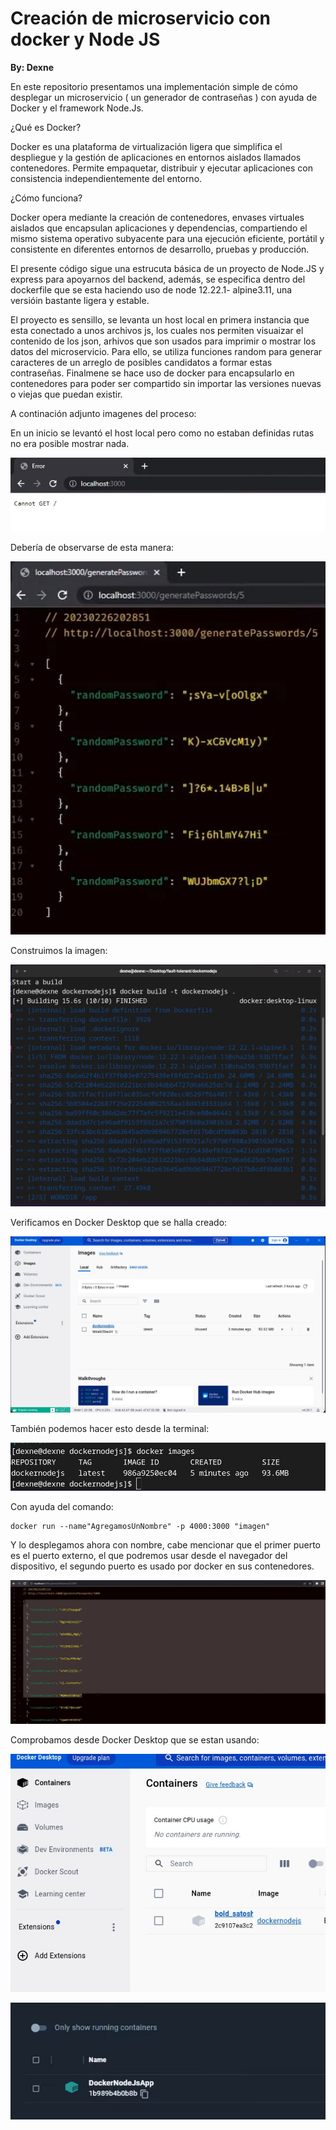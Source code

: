 # Creación de microservicio con docker y Node JS
**By: Dexne**

En este repositorio presentamos una implementación simple de cómo desplegar un microservicio ( un generador de contraseñas ) con ayuda de Docker y el framework Node.Js.

¿Qué es Docker?

Docker es una plataforma de virtualización ligera que simplifica el despliegue y la gestión de aplicaciones en entornos aislados llamados contenedores. Permite empaquetar, distribuir y ejecutar aplicaciones con consistencia independientemente del entorno.

¿Cómo funciona?

Docker opera mediante la creación de contenedores, envases virtuales aislados que encapsulan aplicaciones y dependencias, compartiendo el mismo sistema operativo subyacente para una ejecución eficiente, portátil y consistente en diferentes entornos de desarrollo, pruebas y producción.

El presente código sigue una estrucuta básica de un proyecto de Node.JS y express para apoyarnos del backend, además, se especifica dentro del dockerfile que se esta haciendo uso de node 12.22.1- alpine3.11, una versióin bastante ligera y estable.

El proyecto es sensillo, se levanta un host local en primera instancia que esta conectado a unos archivos js, los cuales nos permiten visuaizar el contenido de los json, arhivos que son usados para imprimir o mostrar los datos del microservicio.
Para ello, se utiliza funciones random para generar caracteres de un arreglo de posibles candidatos a formar estas contraseñas. Finalmene se hace uso de docker para encapsularlo en contenedores para poder ser compartido sin importar las versiones nuevas o viejas que puedan existir.

A continación adjunto imagenes del proceso:

En un inicio se levantó el host local pero como no estaban definidas rutas no era posible mostrar nada.

![SinRouteo](https://github.com/Dexne/DockerNodeJS/blob/main/assets/SinRouteo.jpeg)

Debería de observarse de esta manera:

![Ejecución](https://github.com/Dexne/DockerNodeJS/blob/main/assets/Ejecucion_Docker.jpeg)

Construimos la imagen:

![construccion de imagen](https://github.com/Dexne/DockerNodeJS/blob/main/assets/construccionDeImagen.jpeg)

Verificamos en Docker Desktop que se halla creado:

![Verificacion Docker Desktop](https://github.com/Dexne/DockerNodeJS/blob/main/assets/verificacionEnDockerDesktop.jpeg)

También podemos hacer esto desde la terminal:

![Verificacion en terminal](https://github.com/Dexne/DockerNodeJS/blob/main/assets/verificacionEnterminal.jpeg)

Con ayuda del comando:

```
docker run --name"AgregamosUnNombre" -p 4000:3000 "imagen"
```

Y lo desplegamos ahora con nombre, cabe mencionar que el primer puerto es el puerto externo, el que podremos usar desde el navegador del dispositivo, el segundo puerto es usado por docker en sus contenedores.

![Puertos](https://github.com/Dexne/DockerNodeJS/blob/main/assets/puertoExternoInterno.jpeg)

Comprobamos desde Docker Desktop que se estan usando:

![Comprobacion1](https://github.com/Dexne/DockerNodeJS/blob/main/assets/UsuarioDocker.jpeg)

![Comprobacion2](https://github.com/Dexne/DockerNodeJS/blob/main/assets/extra.jpeg)
